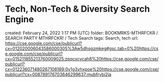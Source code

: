 # Tech, Non-Tech & Diversity Search Engine

created: February 24, 2022 1:17 PM (UTC)
folder: BOOKMRKS-MTHRFCKR / SEARCH PARTY MTHRFCKR! / Tech Search
tags: Search, tech
url: https://cse.google.com/cse/publicurl?cx=012020006043586000305%3Aw5dhsgzmkeg#gsc.tab=0%20https://cse.google.com/cse/publicurl?cx=015211855213760009025:zpqcxcycah8%20https://cse.google.com/cse/publicurl?cx=012236071480267108189:0y1g3vhxpoe%20https://cse.google.com/cse/publicurl?cx=008789176703646299637:mubfrybi2ja